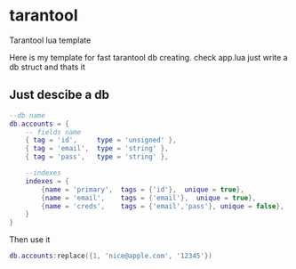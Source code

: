 # tarantool
Tarantool lua template

Here is my template for fast tarantool db creating. check app.lua
just write a db struct and thats it

## Just descibe a db
```lua
--db name
db.accounts = {
    -- fields name
    { tag = 'id',     type = 'unsigned' },
    { tag = 'email',  type = 'string' },
    { tag = 'pass',   type = 'string' },

    --indexes
    indexes = {
        {name = 'primary',  tags = {'id'},  unique = true},
        {name = 'email',    tags = {'email'},  unique = true},
        {name = 'creds',    tags = {'email','pass'}, unique = false},
    }
}
```

Then use it
```lua
db.accounts:replace({1, 'nice@apple.com', '12345'})
```
